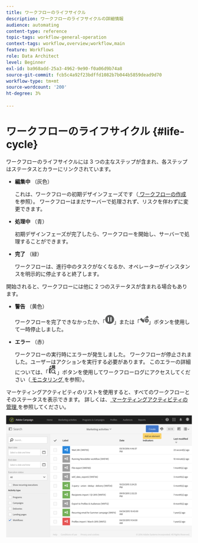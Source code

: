 ```yaml
---
title: ワークフローのライフサイクル
description: ワークフローのライフサイクルの詳細情報
audience: automating
content-type: reference
topic-tags: workflow-general-operation
context-tags: workflow,overview;workflow,main
feature: Workflows
role: Data Architect
level: Beginner
exl-id: ba968add-25a3-4962-9e90-f0a06d9b74a8
source-git-commit: fcb5c4a92f23bdffd1082b7b044b5859dead9d70
workflow-type: tm+mt
source-wordcount: '200'
ht-degree: 3%

---
```


# ワークフローのライフサイクル {#life-cycle}

ワークフローのライフサイクルには 3 つの主なステップが含まれ、各ステップはステータスとカラーにリンクされています。

* **編集中** （灰色）

  これは、ワークフローの初期デザインフェーズです（[ ワークフローの作成 ](../../automating/using/building-a-workflow.md#creating-a-workflow) を参照）。 ワークフローはまだサーバーで処理されず、リスクを伴わずに変更できます。

* **処理中** （青）

  初期デザインフェーズが完了したら、ワークフローを開始し、サーバーで処理することができます。

* **完了** （緑）

  ワークフローは、進行中のタスクがなくなるか、オペレーターがインスタンスを明示的に停止すると終了します。

開始されると、ワークフローには他に 2 つのステータスが含まれる場合もあります。

* **警告** （黄色）

  ワークフローを完了できなかったか、「![](assets/pause_darkgrey-24px.png)」または「![](assets/check_pause_darkgrey-24px.png)」ボタンを使用して一時停止しました。

* **エラー** （赤）

  ワークフローの実行時にエラーが発生しました。 ワークフローが停止されました。ユーザーはアクションを実行する必要があります。 このエラーの詳細については、「![](assets/printpreview_darkgrey-24px.png)」ボタンを使用してワークフローログにアクセスしてください（[ モニタリング ](../../automating/using/monitoring-workflow-execution.md) を参照）。

マーケティングアクティビティのリストを使用すると、すべてのワークフローとそのステータスを表示できます。 詳しくは、[ マーケティングアクティビティの管理 ](../../start/using/marketing-activities.md#about-marketing-activities) を参照してください。

![](assets/wkf_execution_3.png)
